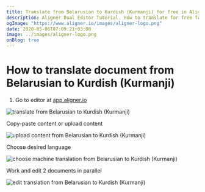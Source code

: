 ```yaml
---
title: Translate from Belarusian to Kurdish (Kurmanji) for free in Aligner Editor
description: Aligner Dual Editor Tutorial. How to translate for free from Belarusian to Kurdish (Kurmanji). Aligner is multilingual document management platform. 
ogImage: "https://www.aligner.io/images/aligner-logo.png"
date: 2020-05-06T07:09:21+03:00
image: ../images/aligner-logo.png
onBlog: true
---
```


# How to translate document from Belarusian to Kurdish (Kurmanji)

1. Go to editor at [app.aligner.io](https://app.aligner.io "Aligner App web page")

![translate from Belarusian to Kurdish (Kurmanji)](../aligner-blank-editor.png "translate from Belarusian to Kurdish (Kurmanji)")

Copy-paste content or upload content

![upload content from Belarusian to Kurdish (Kurmanji)](../aligner-uploaded-document.png "upload content from Belarusian to Kurdish (Kurmanji)")

Choose desired language

![choose machine translation from Belarusian to Kurdish (Kurmanji)](../aligner-language-dropdown.png "choose machine translation from Belarusian to Kurdish (Kurmanji)")

Work and edit 2 documents in parallel

![edit translation from Belarusian to Kurdish (Kurmanji)](../aligner-double-sitded-editor.png "edit translation from Belarusian to Kurdish (Kurmanji)")

